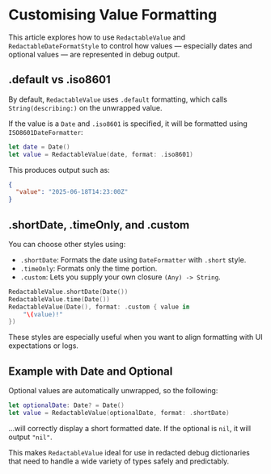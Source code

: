 # Customising Value Formatting

This article explores how to use `RedactableValue` and `RedactableDateFormatStyle` to control how values — especially dates and optional values — are represented in debug output.

## .default vs .iso8601

By default, `RedactableValue` uses `.default` formatting, which calls `String(describing:)` on the unwrapped value.

If the value is a `Date` and `.iso8601` is specified, it will be formatted using `ISO8601DateFormatter`:

```swift
let date = Date()
let value = RedactableValue(date, format: .iso8601)
```

This produces output such as:

```json
{
  "value": "2025-06-18T14:23:00Z"
}
```

## .shortDate, .timeOnly, and .custom

You can choose other styles using:

- `.shortDate`: Formats the date using `DateFormatter` with `.short` style.
- `.timeOnly`: Formats only the time portion.
- `.custom`: Lets you supply your own closure `(Any) -> String`.

```swift
RedactableValue.shortDate(Date())
RedactableValue.time(Date())
RedactableValue(Date(), format: .custom { value in
    "\(value)!"
})
```

These styles are especially useful when you want to align formatting with UI expectations or logs.

## Example with Date and Optional

Optional values are automatically unwrapped, so the following:

```swift
let optionalDate: Date? = Date()
let value = RedactableValue(optionalDate, format: .shortDate)
```

...will correctly display a short formatted date. If the optional is `nil`, it will output `"nil"`.

This makes `RedactableValue` ideal for use in redacted debug dictionaries that need to handle a wide variety of types safely and predictably.
